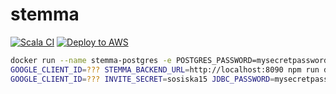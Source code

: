 # stemma
[![Scala CI](https://github.com/Salamahin/stemma/actions/workflows/ci.yml/badge.svg)](https://github.com/Salamahin/stemma/actions/workflows/ci.yml)
[![Deploy to AWS](https://github.com/Salamahin/stemma/actions/workflows/cd.yml/badge.svg)](https://github.com/Salamahin/stemma/actions/workflows/cd.yml)


```bash
docker run --name stemma-postgres -e POSTGRES_PASSWORD=mysecretpassword -e POSTGRES_DB=stemma --rm -p 5432:5432 postgres
GOOGLE_CLIENT_ID=??? STEMMA_BACKEND_URL=http://localhost:8090 npm run dev
GOOGLE_CLIENT_ID=??? INVITE_SECRET=sosiska15 JDBC_PASSWORD=mysecretpassword JDBC_URL=jdbc:postgresql://localhost:5432/stemma JDBC_USER=postgres POSTGRES_SECRET=mysecretpassword java -cp io.github.salamahin.stemma.apis.restful.Main 
```   
